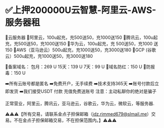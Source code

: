 # ✅上押200000U云智慧-阿里云-AWS-服务器租

🚀云服务器
🌟阿里云，100u起充，充500送50，充1000送150
🌟腾讯云，100u起充，充500送50，充1000送150
🌟华为云，100u起充，充 500送50，充1000 送150
🌟AWS（亚马逊云）500u起充，充1000送50，充3000送180
🌟GCP (谷歌云）500u起充，充1000送50，充3000送180

🌟备案域名：
包月：269  U
15天：139  U
7天：99  U
🌟域名防红：150  U
🌟防报毒：150  U

➡️所有云账号都是匿名
➡️免费开户，无手续费
➡️技术支持365天
➡️账号付款后立即发货
➡️我们接受USDT 付款
充值免费送账号 
注意：主动私聊你的绝对是骗子


正常营业，阿里云，腾讯云，亚马逊云，谷歌云，华为云，微软云，等服务器.

⚠️⚠️⚠️【所有交易，请联系金点子担保邮箱（jdz.rimmed679@slmail.me）交易。不在金点子担保邮箱交易，不在担保范围内。】⚠️⚠️⚠️
